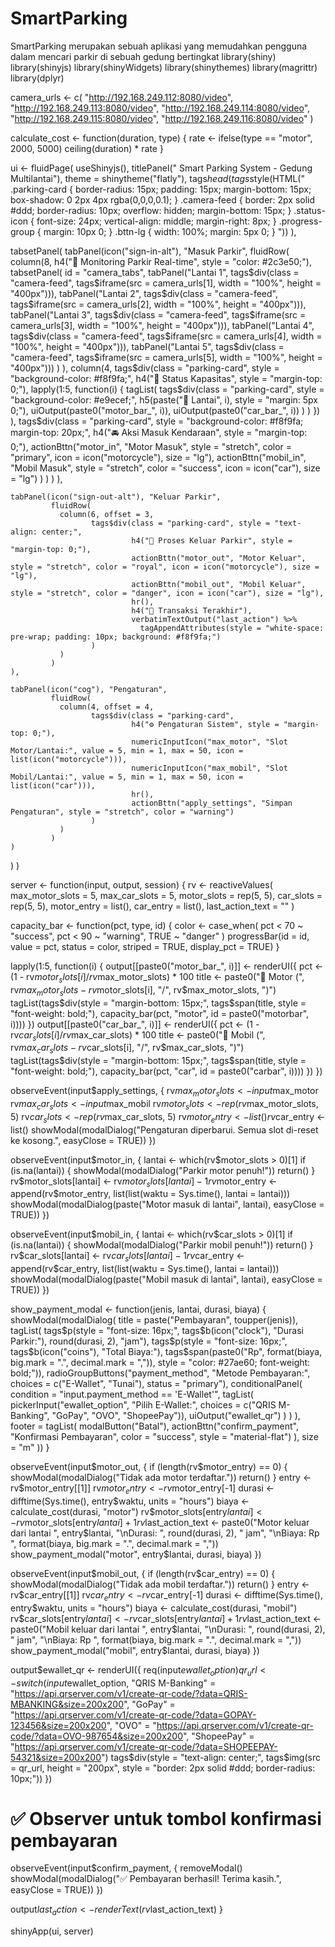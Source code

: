 # SmartParking
SmartParking merupakan sebuah aplikasi yang memudahkan pengguna dalam mencari parkir di sebuah gedung bertingkat
library(shiny)
library(shinyjs)
library(shinyWidgets)
library(shinythemes)
library(magrittr)
library(dplyr)

camera_urls <- c(
  "http://192.168.249.112:8080/video",
  "http://192.168.249.113:8080/video",
  "http://192.168.249.114:8080/video",
  "http://192.168.249.115:8080/video",
  "http://192.168.249.116:8080/video"
)

calculate_cost <- function(duration, type) {
  rate <- ifelse(type == "motor", 2000, 5000)
  ceiling(duration) * rate
}

ui <- fluidPage(
  useShinyjs(),
  titlePanel(" Smart Parking System - Gedung Multilantai"),
  theme = shinytheme("flatly"),
  tags$head(
    tags$style(HTML("
      .parking-card {
        border-radius: 15px; 
        padding: 15px; 
        margin-bottom: 15px;
        box-shadow: 0 2px 4px rgba(0,0,0,0.1);
      }
      .camera-feed {
        border: 2px solid #ddd; 
        border-radius: 10px; 
        overflow: hidden;
        margin-bottom: 15px;
      }
      .status-icon { font-size: 24px; 
        vertical-align: middle; 
        margin-right: 8px;
      }
      .progress-group {
        margin: 10px 0;
      }
      .bttn-lg {
        width: 100%;
        margin: 5px 0;
      }
    "))
  ),
  
  tabsetPanel(
    tabPanel(icon("sign-in-alt"), "Masuk Parkir",
             fluidRow(
               column(8,
                      h4("🎥 Monitoring Parkir Real-time", style = "color: #2c3e50;"),
                      tabsetPanel(
                        id = "camera_tabs",
                        tabPanel("Lantai 1", tags$div(class = "camera-feed", tags$iframe(src = camera_urls[1], width = "100%", height = "400px"))),
                        tabPanel("Lantai 2", tags$div(class = "camera-feed", tags$iframe(src = camera_urls[2], width = "100%", height = "400px"))),
                        tabPanel("Lantai 3", tags$div(class = "camera-feed", tags$iframe(src = camera_urls[3], width = "100%", height = "400px"))),
                        tabPanel("Lantai 4", tags$div(class = "camera-feed", tags$iframe(src = camera_urls[4], width = "100%", height = "400px"))),
                        tabPanel("Lantai 5", tags$div(class = "camera-feed", tags$iframe(src = camera_urls[5], width = "100%", height = "400px")))
                      )
               ),
               column(4,
                      tags$div(class = "parking-card", style = "background-color: #f8f9fa;",
                               h4("🚦 Status Kapasitas", style = "margin-top: 0;"),
                               lapply(1:5, function(i) {
                                 tagList(
                                   tags$div(class = "parking-card", style = "background-color: #e9ecef;",
                                            h5(paste("🏢 Lantai", i), style = "margin: 5px 0;"),
                                            uiOutput(paste0("motor_bar_", i)),
                                            uiOutput(paste0("car_bar_", i))
                                   )
                                 )
                               })
                      ),
                      tags$div(class = "parking-card", style = "background-color: #f8f9fa; margin-top: 20px;",
                               h4("🚘 Aksi Masuk Kendaraan", style = "margin-top: 0;"),
                               actionBttn("motor_in", "Motor Masuk", style = "stretch", color = "primary", icon = icon("motorcycle"), size = "lg"),
                               actionBttn("mobil_in", "Mobil Masuk", style = "stretch", color = "success", icon = icon("car"), size = "lg")
                      )
               )
             )
    ),
    
    tabPanel(icon("sign-out-alt"), "Keluar Parkir",
             fluidRow(
               column(6, offset = 3,
                      tags$div(class = "parking-card", style = "text-align: center;",
                               h4("🚗 Proses Keluar Parkir", style = "margin-top: 0;"),
                               actionBttn("motor_out", "Motor Keluar", style = "stretch", color = "royal", icon = icon("motorcycle"), size = "lg"),
                               actionBttn("mobil_out", "Mobil Keluar", style = "stretch", color = "danger", icon = icon("car"), size = "lg"),
                               hr(),
                               h4("📝 Transaksi Terakhir"),
                               verbatimTextOutput("last_action") %>% 
                                 tagAppendAttributes(style = "white-space: pre-wrap; padding: 10px; background: #f8f9fa;")
                      )
               )
             )
    ),
    
    tabPanel(icon("cog"), "Pengaturan",
             fluidRow(
               column(4, offset = 4,
                      tags$div(class = "parking-card",
                               h4("⚙️ Pengaturan Sistem", style = "margin-top: 0;"),
                               numericInputIcon("max_motor", "Slot Motor/Lantai:", value = 5, min = 1, max = 50, icon = list(icon("motorcycle"))),
                               numericInputIcon("max_mobil", "Slot Mobil/Lantai:", value = 5, min = 1, max = 50, icon = list(icon("car"))),
                               hr(),
                               actionBttn("apply_settings", "Simpan Pengaturan", style = "stretch", color = "warning")
                      )
               )
             )
    )
  )
)

server <- function(input, output, session) {
  rv <- reactiveValues(
    max_motor_slots = 5,
    max_car_slots = 5,
    motor_slots = rep(5, 5),
    car_slots = rep(5, 5),
    motor_entry = list(),
    car_entry = list(),
    last_action_text = ""
  )
  
  capacity_bar <- function(pct, type, id) {
    color <- case_when(
      pct < 70 ~ "success",
      pct < 90 ~ "warning",
      TRUE ~ "danger"
    )
    progressBar(id = id, value = pct, status = color, striped = TRUE, display_pct = TRUE)
  }
  
  lapply(1:5, function(i) {
    output[[paste0("motor_bar_", i)]] <- renderUI({
      pct <- (1 - rv$motor_slots[i]/rv$max_motor_slots) * 100
      title <- paste0("🛵 Motor (", rv$max_motor_slots - rv$motor_slots[i], "/", rv$max_motor_slots, ")")
      tagList(tags$div(style = "margin-bottom: 15px;",
                       tags$span(title, style = "font-weight: bold;"),
                       capacity_bar(pct, "motor", id = paste0("motorbar", i))))
    })
    output[[paste0("car_bar_", i)]] <- renderUI({
      pct <- (1 - rv$car_slots[i]/rv$max_car_slots) * 100
      title <- paste0("🚗 Mobil (", rv$max_car_slots - rv$car_slots[i], "/", rv$max_car_slots, ")")
      tagList(tags$div(style = "margin-bottom: 15px;",
                       tags$span(title, style = "font-weight: bold;"),
                       capacity_bar(pct, "car", id = paste0("carbar", i))))
    })
  })
  
  observeEvent(input$apply_settings, {
    rv$max_motor_slots <- input$max_motor
    rv$max_car_slots <- input$max_mobil
    rv$motor_slots <- rep(rv$max_motor_slots, 5)
    rv$car_slots <- rep(rv$max_car_slots, 5)
    rv$motor_entry <- list()
    rv$car_entry <- list()
    showModal(modalDialog("Pengaturan diperbarui. Semua slot di-reset ke kosong.", easyClose = TRUE))
  })
  
  observeEvent(input$motor_in, {
    lantai <- which(rv$motor_slots > 0)[1]
    if (is.na(lantai)) {
      showModal(modalDialog("Parkir motor penuh!"))
      return()
    }
    rv$motor_slots[lantai] <- rv$motor_slots[lantai] - 1
    rv$motor_entry <- append(rv$motor_entry, list(list(waktu = Sys.time(), lantai = lantai)))
    showModal(modalDialog(paste("Motor masuk di lantai", lantai), easyClose = TRUE))
  })
  
  observeEvent(input$mobil_in, {
    lantai <- which(rv$car_slots > 0)[1]
    if (is.na(lantai)) {
      showModal(modalDialog("Parkir mobil penuh!"))
      return()
    }
    rv$car_slots[lantai] <- rv$car_slots[lantai] - 1
    rv$car_entry <- append(rv$car_entry, list(list(waktu = Sys.time(), lantai = lantai)))
    showModal(modalDialog(paste("Mobil masuk di lantai", lantai), easyClose = TRUE))
  })
  
  show_payment_modal <- function(jenis, lantai, durasi, biaya) {
    showModal(modalDialog(
      title = paste("Pembayaran", toupper(jenis)),
      tagList(
        tags$p(style = "font-size: 16px;",
               tags$b(icon("clock"), "Durasi Parkir:"), round(durasi, 2), "jam"),
        tags$p(style = "font-size: 16px;",
               tags$b(icon("coins"), "Total Biaya:"), tags$span(paste0("Rp", format(biaya, big.mark = ".", decimal.mark = ",")),
                                                                 style = "color: #27ae60; font-weight: bold;")),
        radioGroupButtons("payment_method", "Metode Pembayaran:",
                          choices = c("E-Wallet", "Tunai"), status = "primary"),
        conditionalPanel(
          condition = "input.payment_method == 'E-Wallet'",
          tagList(
            pickerInput("ewallet_option", "Pilih E-Wallet:",
                        choices = c("QRIS M-Banking", "GoPay", "OVO", "ShopeePay")),
            uiOutput("ewallet_qr")
          )
        )
      ),
      footer = tagList(
        modalButton("Batal"),
        actionBttn("confirm_payment", "Konfirmasi Pembayaran", color = "success", style = "material-flat")
      ),
      size = "m"
    ))
  }
  
  observeEvent(input$motor_out, {
    if (length(rv$motor_entry) == 0) {
      showModal(modalDialog("Tidak ada motor terdaftar."))
      return()
    }
    entry <- rv$motor_entry[[1]]
    rv$motor_entry <- rv$motor_entry[-1]
    durasi <- difftime(Sys.time(), entry$waktu, units = "hours")
    biaya <- calculate_cost(durasi, "motor")
    rv$motor_slots[entry$lantai] <- rv$motor_slots[entry$lantai] + 1
    rv$last_action_text <- paste0("Motor keluar dari lantai ", entry$lantai,
                                  "\nDurasi: ", round(durasi, 2), " jam",
                                  "\nBiaya: Rp ", format(biaya, big.mark = ".", decimal.mark = ","))
    show_payment_modal("motor", entry$lantai, durasi, biaya)
  })
  
  observeEvent(input$mobil_out, {
    if (length(rv$car_entry) == 0) {
      showModal(modalDialog("Tidak ada mobil terdaftar."))
      return()
    }
    entry <- rv$car_entry[[1]]
    rv$car_entry <- rv$car_entry[-1]
    durasi <- difftime(Sys.time(), entry$waktu, units = "hours")
    biaya <- calculate_cost(durasi, "mobil")
    rv$car_slots[entry$lantai] <- rv$car_slots[entry$lantai] + 1
    rv$last_action_text <- paste0("Mobil keluar dari lantai ", entry$lantai,
                                  "\nDurasi: ", round(durasi, 2), " jam",
                                  "\nBiaya: Rp ", format(biaya, big.mark = ".", decimal.mark = ","))
    show_payment_modal("mobil", entry$lantai, durasi, biaya)
  })

  output$ewallet_qr <- renderUI({
    req(input$ewallet_option)
    qr_url <- switch(input$ewallet_option,
                     "QRIS M-Banking" = "https://api.qrserver.com/v1/create-qr-code/?data=QRIS-MBANKING&size=200x200",
                     "GoPay" = "https://api.qrserver.com/v1/create-qr-code/?data=GOPAY-123456&size=200x200",
                     "OVO" = "https://api.qrserver.com/v1/create-qr-code/?data=OVO-987654&size=200x200",
                     "ShopeePay" = "https://api.qrserver.com/v1/create-qr-code/?data=SHOPEEPAY-54321&size=200x200")
    tags$div(style = "text-align: center;",
             tags$img(src = qr_url, height = "200px",
                      style = "border: 2px solid #ddd; border-radius: 10px;"))
  })

  # ✅ Observer untuk tombol konfirmasi pembayaran
  observeEvent(input$confirm_payment, {
    removeModal()
    showModal(modalDialog("✅ Pembayaran berhasil! Terima kasih.", easyClose = TRUE))
  })

  output$last_action <- renderText(rv$last_action_text)
}

shinyApp(ui, server)

